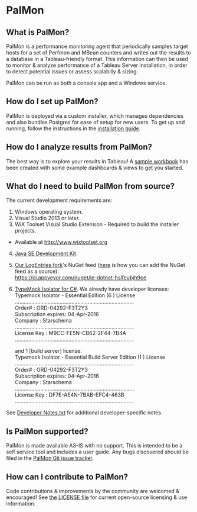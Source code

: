 # PalMon #

## What is PalMon?

PalMon is a performance monitoring agent that periodically samples target hosts for a set of Perfmon and MBean counters and writes out the results to a database in a Tableau-friendly format.  This information can then be used to monitor & analyze performance of a Tableau Server installation, in order to detect potential issues or assess scalabiliy & sizing.

PalMon can be run as both a console app and a Windows service.

## How do I set up PalMon?

PalMon is deployed via a custom installer, which manages dependencies and also bundles Postgres for ease of setup for new users.  To get up and running, follow the instructions in the [installation guide](https://github.com/palette-software/BlackBoxRecorder/blob/master/PalMonService/Documentation/UserGuide.pdf).

## How do I analyze results from PalMon?

The best way is to explore your results in Tableau!  A [sample workbook](https://github.com/palette-software/BlackBoxRecorder/blob/master/Sample%20Workbooks/PalMon%20Workbook.twb) has been created with some example dashboards & views to get you started.

## What do I need to build PalMon from source?

The current development requirements are:

1. Windows operating system.
2. Visual Studio 2013 or later.
3. WiX Toolset Visual Studio Extension - Required to build the installer projects.
  * Available at http://www.wixtoolset.org
4. [Java SE Development Kit](http://www.oracle.com/technetwork/java/javase/downloads/jdk8-downloads-2133151.html)
5. [Our LogEntries fork](https://github.com/palette-software/le_dotnet)'s NuGet feed ([here](https://www.appveyor.com/docs/nuget#configuring-private-nuget-feed-in-visual-studio) is how you can add the NuGet feed as a source):  
   https://ci.appveyor.com/nuget/le-dotnet-hslfeubjh9oe
6. [TypeMock Isolator for C#](http://www.typemock.com/files/TypemockIsolatorSuite-8.2.3.20.msi). We already have developer licenses:  
    Typemock Isolator - Essential  Edition (6 ) License  
    ................................................................................  
    Order#                  :  ORD-04292-F3T2Y3  
    Subscription expires:  04-Apr-2016  
    Company               :  Starschema  
    ................................................................................  
    License Key            : M9CC-FE5N-CB62-2F44-7B4A  
    ................................................................................  

   and 1 [build server] license:  
    Typemock Isolator - Essential Build Server  Edition (1 ) License  
    ................................................................................  
    Order#                  :  ORD-04292-F3T2Y3  
    Subscription expires:  04-Apr-2016  
    Company               :  Starschema  
    ................................................................................  
    License Key            : DF7E-AE4N-7BAB-EFC4-463B  
    ................................................................................  


See [Developer Notes.txt](https://github.com/palette-software/BlackBoxRecorder/blob/master/Developer%20Notes.txt) for additional developer-specific notes.

## Is PalMon supported?

PalMon is made available AS-IS with no support. This is intended to be a self service tool and includes a user guide.  Any bugs discovered should be filed in the [PalMon Git issue tracker](https://github.com/palette-software/BlackBoxRecorder/issues).

## How can I contribute to PalMon?

Code contributions & improvements by the community are welcomed & encouraged!  See [the LICENSE file](https://github.com/palette-software/BlackBoxRecorder/blob/master/LICENSE) for current open-source licensing & use information.
